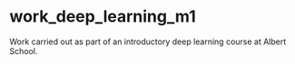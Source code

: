 # work_deep_learning_m1
Work carried out as part of an introductory deep learning course at Albert School.
